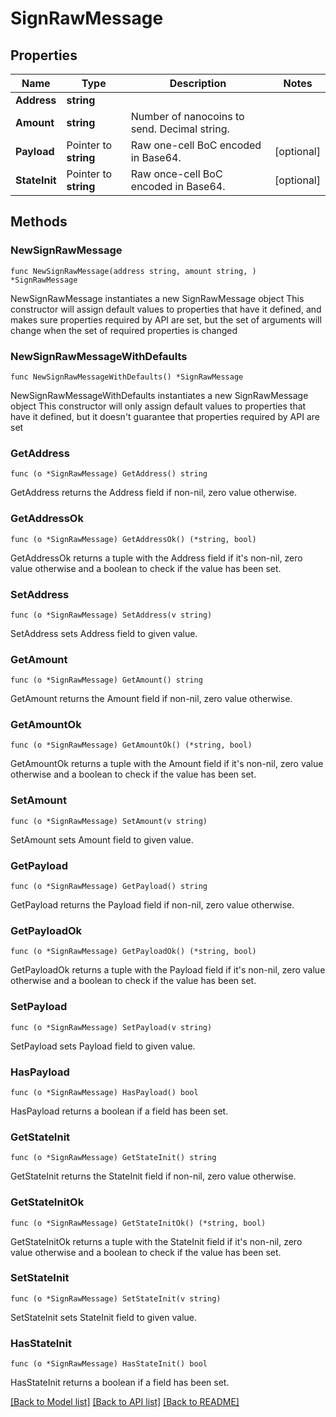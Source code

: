 # SignRawMessage

## Properties

Name | Type | Description | Notes
------------ | ------------- | ------------- | -------------
**Address** | **string** |  | 
**Amount** | **string** | Number of nanocoins to send. Decimal string. | 
**Payload** | Pointer to **string** | Raw one-cell BoC encoded in Base64. | [optional] 
**StateInit** | Pointer to **string** | Raw once-cell BoC encoded in Base64. | [optional] 

## Methods

### NewSignRawMessage

`func NewSignRawMessage(address string, amount string, ) *SignRawMessage`

NewSignRawMessage instantiates a new SignRawMessage object
This constructor will assign default values to properties that have it defined,
and makes sure properties required by API are set, but the set of arguments
will change when the set of required properties is changed

### NewSignRawMessageWithDefaults

`func NewSignRawMessageWithDefaults() *SignRawMessage`

NewSignRawMessageWithDefaults instantiates a new SignRawMessage object
This constructor will only assign default values to properties that have it defined,
but it doesn't guarantee that properties required by API are set

### GetAddress

`func (o *SignRawMessage) GetAddress() string`

GetAddress returns the Address field if non-nil, zero value otherwise.

### GetAddressOk

`func (o *SignRawMessage) GetAddressOk() (*string, bool)`

GetAddressOk returns a tuple with the Address field if it's non-nil, zero value otherwise
and a boolean to check if the value has been set.

### SetAddress

`func (o *SignRawMessage) SetAddress(v string)`

SetAddress sets Address field to given value.


### GetAmount

`func (o *SignRawMessage) GetAmount() string`

GetAmount returns the Amount field if non-nil, zero value otherwise.

### GetAmountOk

`func (o *SignRawMessage) GetAmountOk() (*string, bool)`

GetAmountOk returns a tuple with the Amount field if it's non-nil, zero value otherwise
and a boolean to check if the value has been set.

### SetAmount

`func (o *SignRawMessage) SetAmount(v string)`

SetAmount sets Amount field to given value.


### GetPayload

`func (o *SignRawMessage) GetPayload() string`

GetPayload returns the Payload field if non-nil, zero value otherwise.

### GetPayloadOk

`func (o *SignRawMessage) GetPayloadOk() (*string, bool)`

GetPayloadOk returns a tuple with the Payload field if it's non-nil, zero value otherwise
and a boolean to check if the value has been set.

### SetPayload

`func (o *SignRawMessage) SetPayload(v string)`

SetPayload sets Payload field to given value.

### HasPayload

`func (o *SignRawMessage) HasPayload() bool`

HasPayload returns a boolean if a field has been set.

### GetStateInit

`func (o *SignRawMessage) GetStateInit() string`

GetStateInit returns the StateInit field if non-nil, zero value otherwise.

### GetStateInitOk

`func (o *SignRawMessage) GetStateInitOk() (*string, bool)`

GetStateInitOk returns a tuple with the StateInit field if it's non-nil, zero value otherwise
and a boolean to check if the value has been set.

### SetStateInit

`func (o *SignRawMessage) SetStateInit(v string)`

SetStateInit sets StateInit field to given value.

### HasStateInit

`func (o *SignRawMessage) HasStateInit() bool`

HasStateInit returns a boolean if a field has been set.


[[Back to Model list]](../README.md#documentation-for-models) [[Back to API list]](../README.md#documentation-for-api-endpoints) [[Back to README]](../README.md)



